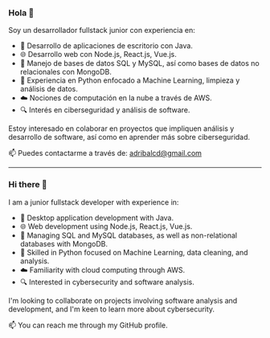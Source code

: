 ### Hola 👋

Soy un desarrollador fullstack junior con experiencia en:

- 🔭 Desarrollo de aplicaciones de escritorio con Java.
- 🌐 Desarrollo web con Node.js, React.js, Vue.js.
- 💾 Manejo de bases de datos SQL y MySQL, así como bases de datos no relacionales con MongoDB.
- 🐍 Experiencia en Python enfocado a Machine Learning, limpieza y análisis de datos.
- ☁️ Nociones de computación en la nube a través de AWS.
- 🔍 Interés en ciberseguridad y análisis de software.

Estoy interesado en colaborar en proyectos que impliquen análisis y desarrollo de software, así como en aprender más sobre ciberseguridad.

📫 Puedes contactarme a través de: adribalcd@gmail.com

---

### Hi there 👋

I am a junior fullstack developer with experience in:

- 🔭 Desktop application development with Java.
- 🌐 Web development using Node.js, React.js, Vue.js.
- 💾 Managing SQL and MySQL databases, as well as non-relational databases with MongoDB.
- 🐍 Skilled in Python focused on Machine Learning, data cleaning, and analysis.
- ☁️ Familiarity with cloud computing through AWS.
- 🔍 Interested in cybersecurity and software analysis.

I'm looking to collaborate on projects involving software analysis and development, and I'm keen to learn more about cybersecurity.

📫 You can reach me through my GitHub profile.


